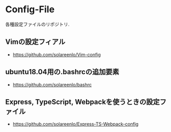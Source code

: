 # Config-File
各種設定ファイルのリポジトリ.

## Vimの設定フィアル
- https://github.com/solareenlo/Vim-config

## ubuntu18.04用の.bashrcの追加要素
- https://github.com/solareenlo/bashrc

## Express, TypeScript, Webpackを使うときの設定ファイル
- https://github.com/solareenlo/Express-TS-Webpack-config
